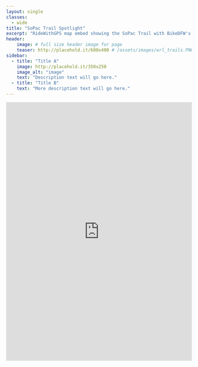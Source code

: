 ```yaml
---
layout: single
classes: 
  - wide
title: "SoPac Trail Spotlight"
excerpt: "RideWithGPS map embed showing the SoPac Trail with BikeDFW's recommended routes to nearby businesses and the locations of useful features like water fountains and repair stations."
header:
    image: # full size header image for page
    teaser: http://placehold.it/600x400 # /assets/images/wrl_trails.PNG # thumbnail for index page
sidebar:
  - title: "Title A"
    image: http://placehold.it/350x250
    image_alt: "image"
    text: "Description text will go here."
  - title: "Title B"
    text: "More description text will go here."
---
```


<iframe src="https://ridewithgps.com/embeds?type=region&id=8175" style="width: 1px; min-width: 100%; height: 700px; border: none;" scrolling="no"></iframe>